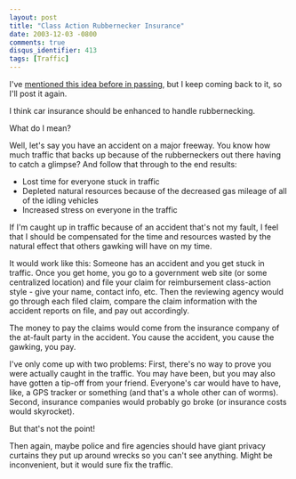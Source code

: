 ```yaml
---
layout: post
title: "Class Action Rubbernecker Insurance"
date: 2003-12-03 -0800
comments: true
disqus_identifier: 413
tags: [Traffic]
---
```

I've [mentioned this idea before in
passing](/archive/2002/07/17/american-idiots.aspx), but I keep coming
back to it, so I'll post it again.
 
 I think car insurance should be enhanced to handle rubbernecking.
 
 What do I mean?
 
 Well, let's say you have an accident on a major freeway. You know how
much traffic that backs up because of the rubberneckers out there having
to catch a glimpse? And follow that through to the end results:

-   Lost time for everyone stuck in traffic
-   Depleted natural resources because of the decreased gas mileage of
    all of the idling vehicles
-   Increased stress on everyone in the traffic

If I'm caught up in traffic because of an accident that's not my fault,
I feel that I should be compensated for the time and resources wasted by
the natural effect that others gawking will have on my time.
 
 It would work like this: Someone has an accident and you get stuck in
traffic. Once you get home, you go to a government web site (or some
centralized location) and file your claim for reimbursement class-action
style - give your name, contact info, etc. Then the reviewing agency
would go through each filed claim, compare the claim information with
the accident reports on file, and pay out accordingly.
 
 The money to pay the claims would come from the insurance company of
the at-fault party in the accident. You cause the accident, you cause
the gawking, you pay.
 
 I've only come up with two problems: First, there's no way to prove you
were actually caught in the traffic. You may have been, but you may also
have gotten a tip-off from your friend. Everyone's car would have to
have, like, a GPS tracker or something (and that's a whole other can of
worms). Second, insurance companies would probably go broke (or
insurance costs would skyrocket).
 
 But that's not the point!
 
 Then again, maybe police and fire agencies should have giant privacy
curtains they put up around wrecks so you can't see anything. Might be
inconvenient, but it would sure fix the traffic.
